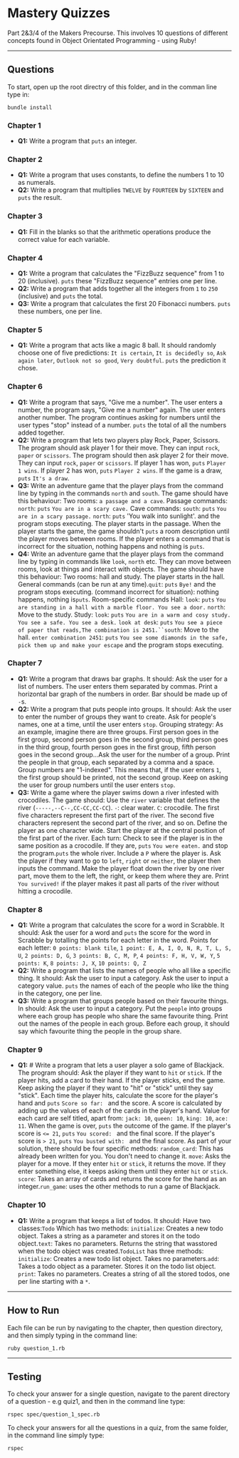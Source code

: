 # Mastery Quizzes

Part 2&3/4 of the Makers Precourse. This involves 10 questions of different concepts found in Object Orientated Programming - using Ruby!

---

## Questions

To start, open up the root directry of this folder, and in the comman line type in:

```
bundle install
```


### Chapter 1
- __Q1:__ Write a program that `puts` an integer.

### Chapter 2
- __Q1:__ Write a program that uses constants, to define the numbers 1 to 10 as numerals.
- __Q2:__ Write a program that multiplies `TWELVE` by `FOURTEEN` by `SIXTEEN` and `puts` the result.

### Chapter 3
- __Q1:__ Fill in the blanks so that the arithmetic operations produce the correct value for each variable.

### Chapter 4
- __Q1:__ Write a program that calculates the "FizzBuzz sequence" from 1 to 20 (inclusive). `puts` these "FizzBuzz sequence" entries one per line.
- __Q2:__ Write a program that adds together all the integers from `1` to `250` (inclusive) and `puts` the total.
- __Q3:__ Write a program that calculates the first 20 Fibonacci numbers. `puts` these numbers, one per line.

### Chapter 5
- __Q1:__ Write a program that acts like a magic 8 ball. It should randomly choose one of five predictions:
 `It is certain`, `It is decidedly so`, `Ask again later`, `Outlook not so good`, `Very doubtful`. `puts` the prediction it chose.

 ### Chapter 6
 - __Q1:__ Write a program that says, "Give me a number". The user enters a number, the program says, "Give me a number" again.  The user enters another number. The program continues asking for numbers until the user types "stop" instead of a number. `puts` the total of all the numbers added together.
 - __Q2:__ Write a program that lets two players play Rock, Paper, Scissors. The program should ask player 1 for their move.  They can input `rock`, `paper` or `scissors`. The program should then ask player 2 for their move.  They can input `rock`, `paper` or `scissors`. If player 1 has won, `puts` `Player 1 wins`. If player 2 has won, `puts` `Player 2 wins`. If the game is a draw, `puts` `It's a draw`.
 - __Q3:__ Write an adventure game that the player plays from the command line by typing in the commands `north` and `south`.  The game should have this behaviour: Two rooms: `a passage and a cave`. Passage commands: `north`: `puts` `You are in a scary cave.` Cave commands: `south`: `puts` `You are in a scary passage.` `north`: `puts` 'You walk into sunlight'. and the program stops executing. The player starts in the passage. When the player starts the game, the game shouldn't `puts` a room description until the player moves between rooms. If the player enters a command that is incorrect for the situation, nothing happens and nothing is `puts`.
 - __Q4:__ Write an adventure game that the player plays from the command line by typing in commands like `look`, `north` etc.  They can move between rooms, look at things and interact with objects.  The game should have this behaviour: Two rooms: hall and study. The player starts in the hall. General commands (can be run at any time).`quit`: `puts` `Bye!` and the program stops executing. (command incorrect for situation): nothing happens, nothing is`puts`. Room-specific commands Hall: `look`: `puts` `You are standing in a hall with a marble floor. You see a door.` `north`: Move to the study. Study:
`look`: `puts` `You are in a warm and cosy study. You see a safe. You see a desk.` `look at desk`: `puts` `You see a piece of paper that reads,The combination is 2451.``south`: Move to the hall. `enter combination 2451`: `puts` `You see some diamonds in the safe, pick them up and make your escape` and the program stops executing.

 ### Chapter 7
 - __Q1:__ Write a program that draws bar graphs. It should: Ask the user for a list of numbers. The user enters them separated by commas. Print a horizontal bar graph of the numbers in order. Bar should be made up of `-`s.
 - __Q2:__ Write a program that puts people into groups.  It should: Ask the user to enter the number of groups they want to create. Ask for people's names, one at a time, until the user enters `stop`. Grouping strategy: As an example, imagine there are three groups. First person goes in the first group, second person goes in the second group, third person goes in the third group, fourth person goes in the first group, fifth person goes in the second group...Ask the user for the number of a group. Print the people in that group, each separated by a comma and a space.  Group numbers are "1-indexed".  This means that, if the user enters `1`, the first group should be printed, not the second group. Keep on asking the user for group numbers until the user enters `stop`.
 - __Q3:__ Write a game where the player swims down a river infested with crocodiles.  The game should: Use the `river` variable that defines the river (`-----,--C--,CC-CC,CC-CC`). `-`: clear water. `C`: crocodile. The first five characters represent the first part of the river. The second five characters represent the second part of the river, and so on. Define the player as one character wide. Start the player at the central position of the first part of the river. Each turn: Check to see if the player is in the same position as a crocodile.  If they are, `puts` `You were eaten.` and stop the program.`puts` the whole river.  Include a `P` where the player is. Ask the player if they want to go to `left`, `right` or `neither`, the player then inputs the command. Make the player float down the river by one river part, move them to the left, the right, or keep them where they are. Print `You survived!` if the player makes it past all parts of the river without hitting a crocodile.

 ### Chapter 8
- __Q1:__ Write a program that calculates the score for a word in Scrabble. It should: Ask the user for a word and `puts` the score for the word in Scrabble by totalling the points for each letter in the word. Points for each letter: `0 points: blank tile`, `1 point: E, A, I, O, N, R, T, L, S, U`, `2 points: D, G`, `3 points: B, C, M, P`, `4 points: F, H, V, W, Y`, `5 points: K`, `8 points: J, X`, `10 points: Q, Z`
- __Q2:__ Write a program that lists the names of people who all like a specific thing. It should: Ask the user to input a category. Ask the user to input a category value. `puts` the names of each of the people who like the thing in the category, one per line.
- __Q3:__ Write a program that groups people based on their favourite things. In should: Ask the user to input a category. Put the `people` into groups where each group has people who share the same favourite thing. Print out the names of the people in each group. Before each group, it should say which favourite thing the people in the group share.

### Chapter 9
- __Q1:__ # Write a program that lets a user player a solo game of Blackjack. The program should: Ask the player if they want to `hit` or `stick`. If the player hits, add a card to their hand. If the player sticks, end the game. Keep asking the player if they want to "hit" or "stick" until they say "stick". Each time the player hits, calculate the score for the player's hand and `puts` `Score so far: ` and the score. A score is calculated by adding up the values of each of the cards in the player's hand. Value for each card are self titled, apart from: `jack: 10`, `queen: 10`, `king: 10`, `ace: 11`. When the game is over, `puts` the outcome of the game. If the player's score is `<= 21`, `puts` `You scored: ` and the final score. If the player's score is `> 21`, `puts` `You busted with: ` and the final score. As part of your solution, there should be four specific methods: `random_card`: This has already been written for you.  You don't need to change it. `move`: Asks the player for a move.  If they enter `hit` or `stick`, it returns the move.  If they enter something else, it keeps asking them until they enter `hit` or `stick`. `score`: Takes an array of cards and returns the score for the hand as an integer.`run_game`: uses the other methods to run a game of Blackjack.

### Chapter 10
- __Q1:__ Write a program that keeps a list of todos. It should: Have two classes:`Todo` Which has two methods: `initialize`: Creates a new todo object. Takes a string as a parameter and stores it on the todo object.`text`: Takes no parameters. Returns the string that wasstored when the todo object was created.`TodoList` has three methods: `initialize`: Creates a new todo list object. Takes no parameters.`add`: Takes a todo object as a parameter.  Stores it on the  todo list object. `print`: Takes no parameters.  Creates a string of all the stored todos, one per line starting with a `*`.

---

## How to Run

Each file can be run by navigating to the chapter, then question directory, and then simply typing in the command line:

```
ruby question_1.rb
```

---

## Testing

To check your answer for a single question, navigate to the parent directory of a question - e.g quiz1, and then in the command line type:

```
rspec spec/question_1_spec.rb
```

To check your answers for all the questions in a quiz, from the same folder, in the command line simply type:

```
rspec
```

